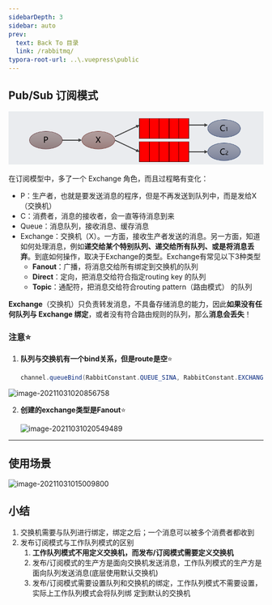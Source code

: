 ```yaml
---
sidebarDepth: 3
sidebar: auto
prev:
  text: Back To 目录
  link: /rabbitmq/
typora-root-url: ..\.vuepress\public
---
```


## **Pub/Sub** **订阅模式** 



![image-20211031014501124](/images/MySQL/image-20211031014501124.png)

在订阅模型中，多了一个 Exchange 角色，而且过程略有变化：

- P：生产者，也就是要发送消息的程序，但是不再发送到队列中，而是发给X（交换机）
- C：消费者，消息的接收者，会一直等待消息到来
- Queue：消息队列，接收消息、缓存消息
- Exchange：交换机（X）。一方面，接收生产者发送的消息。另一方面，知道如何处理消息，例如**递交给某个特别队列、递交给所有队列、或是将消息丢弃**。到底如何操作，取决于Exchange的类型。Exchange有常见以下3种类型
  - **Fanout**：广播，将消息交给所有绑定到交换机的队列
  - **Direct**：定向，把消息交给符合指定routing key 的队列
  - **Topic**：通配符，把消息交给符合routing pattern（路由模式） 的队列

**Exchange**（交换机）只负责转发消息，不具备存储消息的能力，因此**如果没有任何队列与 Exchange 绑定**，或者没有符合路由规则的队列，那么**消息会丢失**！

### 注意⭐

1. **队列与交换机有一个bind关系，但是route是空**⭐

   ```java
   channel.queueBind(RabbitConstant.QUEUE_SINA, RabbitConstant.EXCHANGE_WEATHER, "");
   ```

![image-20211031020856758](/../../../../saas-yong/fullstack/Java架构师之路/Rabbitmq/imgs/image-20211031020856758.png)


2. **创建的exchange类型是Fanout**⭐

   ![image-20211031020549489](/../../../../saas-yong/fullstack/Java架构师之路/Rabbitmq/imgs/image-20211031020549489.png)

----------

## 使用场景

![image-20211031015009800](/../../../../saas-yong/fullstack/Java架构师之路/Rabbitmq/imgs/image-20211031015009800.png)

## **小结**

1. 交换机需要与队列进行绑定，绑定之后；一个消息可以被多个消费者都收到
2. 发布订阅模式与工作队列模式的区别
   1. **工作队列模式不用定义交换机，而发布/订阅模式需要定义交换机**
   2. 发布/订阅模式的生产方是面向交换机发送消息，工作队列模式的生产方是面向队列发送消息(底层使用默认交换机)
   3. 发布/订阅模式需要设置队列和交换机的绑定，工作队列模式不需要设置，实际上工作队列模式会将队列绑 定到默认的交换机 